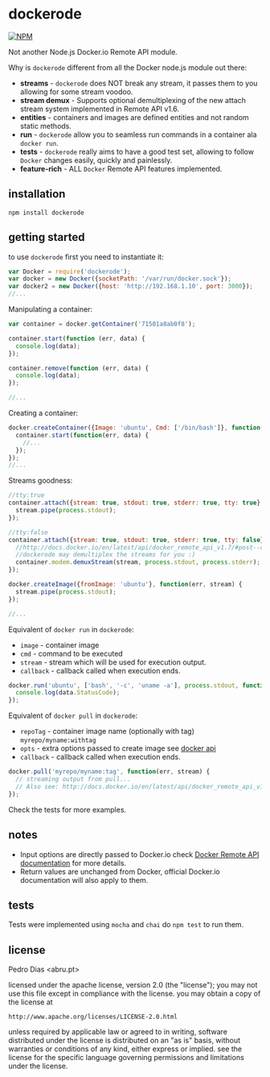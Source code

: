 # dockerode

[![NPM](https://nodei.co/npm/dockerode.png?downloads=true&stars=true)](https://nodei.co/npm/dockerode/)

Not another Node.js Docker.io Remote API module.

Why is `dockerode` different from all the Docker node.js module out there:

* **streams** - `dockerode` does NOT break any stream, it passes them to you allowing for some stream voodoo.
* **stream demux** - Supports optional demultiplexing of the new attach stream system implemented in Remote API v1.6. 
* **entities** - containers and images are defined entities and not random static methods.
* **run** - `dockerode` allow you to seamless run commands in a container ala `docker run`.
* **tests** - `dockerode` really aims to have a good test set, allowing to follow `Docker` changes easily, quickly and painlessly.
* **feature-rich** - ALL `Docker` Remote API features implemented.


## installation

`npm install dockerode`


## getting started

to use `dockerode` first you need to instantiate it:

``` js
var Docker = require('dockerode');
var docker = new Docker({socketPath: '/var/run/docker.sock'});
var docker2 = new Docker({host: 'http://192.168.1.10', port: 3000});
//...
```

Manipulating a container:

``` js
var container = docker.getContainer('71501a8ab0f8');

container.start(function (err, data) {
  console.log(data);
});

container.remove(function (err, data) {
  console.log(data);
});

//...
```

Creating a container:
``` js
docker.createContainer({Image: 'ubuntu', Cmd: ['/bin/bash']}, function(err, container) {
  container.start(function(err, data) {
    //...
  });
});
//...
```

Streams goodness:

``` js
//tty:true
container.attach({stream: true, stdout: true, stderr: true, tty: true}, function(err, stream) {
  stream.pipe(process.stdout);
});

//tty:false
container.attach({stream: true, stdout: true, stderr: true, tty: false}, function(err, stream) {
  //http://docs.docker.io/en/latest/api/docker_remote_api_v1.7/#post--containers-(id)-attach
  //dockerode may demultiplex the streams for you :)
  container.modem.demuxStream(stream, process.stdout, process.stderr);
});

docker.createImage({fromImage: 'ubuntu'}, function(err, stream) {
  stream.pipe(process.stdout);
});

//...
```

Equivalent of `docker run` in `dockerode`:

* `image` - container image
* `cmd` - command to be executed
* `stream` - stream which will be used for execution output.
* `callback` - callback called when execution ends.

``` js
docker.run('ubuntu', ['bash', '-c', 'uname -a'], process.stdout, function(err, data) {
  console.log(data.StatusCode);
});
```

Equivalent of `docker pull` in `dockerode`:

* `repoTag` - container image name (optionally with tag)
  `myrepo/myname:withtag`
* `opts` - extra options passed to create image see [docker api](http://docs.docker.io/en/latest/api/docker_remote_api_v1.8/#create-an-image)
* `callback` - callback called when execution ends.

``` js
docker.pull('myrepo/myname:tag', function(err, stream) {  
  // streaming output from pull... 
  // Also see: http://docs.docker.io/en/latest/api/docker_remote_api_v1.8/#create-an-image
});
```

Check the tests for more examples.

## notes

* Input options are directly passed to Docker.io check [Docker Remote API documentation](http://docs.docker.io/en/latest/api/docker_remote_api/) for more details.
* Return values are unchanged from Docker, official Docker.io documentation will also apply to them.


## tests

Tests were implemented using `mocha` and `chai` do `npm test` to run them.

## license

Pedro Dias <abru.pt>

licensed under the apache license, version 2.0 (the "license");
you may not use this file except in compliance with the license.
you may obtain a copy of the license at

    http://www.apache.org/licenses/LICENSE-2.0.html

unless required by applicable law or agreed to in writing, software
distributed under the license is distributed on an "as is" basis,
without warranties or conditions of any kind, either express or implied.
see the license for the specific language governing permissions and
limitations under the license.
